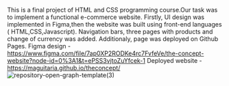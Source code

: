This is a final project of HTML and CSS programming course.Our task was to implement a functional e-commerce website. Firstly, UI design was implemented in Figma,then the website was built using front-end languages ( HTML,CSS,Javascript).  Navigation bars, three pages with products and change of currency was added. Additionaly, page was deployed on Github Pages.
Figma design - https://www.figma.com/file/7ap0XP2RODKe4rc7FvfeVe/the-concept-website?node-id=0%3A1&t=ePSS3vjtoZuYfcek-1 
Deployed website - https://maguitaria.github.io/theconcept/ 
![repository-open-graph-template(3)](https://user-images.githubusercontent.com/112544437/213702958-0fedc23b-4dfe-4977-93b7-1f1ca5c632dd.png)

